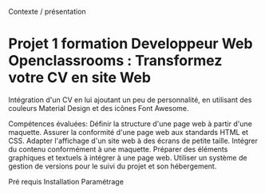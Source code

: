 Contexte / présentation

# Projet 1 formation Developpeur Web Openclassrooms : Transformez votre CV en site Web

Intégration d'un CV en lui ajoutant un peu de personnalité, en utilisant des couleurs Material Design  et des icônes Font Awesome.

Compétences évaluées:
Définir la structure d'une page web à partir d'une maquette.
Assurer la conformité d'une page web aux standards HTML et CSS.
Adapter l'affichage d'un site web à des écrans de petite taille.
Intégrer du contenu conformément à une maquette.
Préparer des éléments graphiques et textuels à intégrer à une page web.
Utiliser un système de gestion de versions pour le suivi du projet et son hébergement.


Pré requis
Installation
Paramétrage